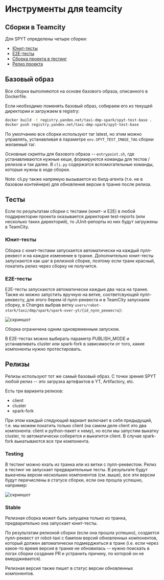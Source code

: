 # Инструменты для teamcity

## Сборки в Teamcity

Для SPYT определены четыре сборки:

- [Юнит-тесты](https://teamcity.taxi.yandex-team.ru/buildConfiguration/YandexTaxiProjects_DMP_SPYT_PullRequests_PullRequests)
- [E2E-тесты](https://teamcity.taxi.yandex-team.ru/buildConfiguration/YandexTaxiProjects_DMP_SPYT_PullRequests_E2ETests)
- [Сборка проекта в тестинг](https://teamcity.taxi.yandex-team.ru/buildConfiguration/YandexTaxiProjects_DMP_SPYT_Releases_Testing)
- [Релиз проекта](https://teamcity.taxi.yandex-team.ru/buildConfiguration/YandexTaxiProjects_DMP_SPYT_Releases_Testing)

## Базовый образ

Все сборки выполняются на основе базового образа, описанного в Dockerfile.

Если необходимо поменять базовый образ, собираем его из текущей директории и загружаем в registry:

```bash
docker build -t registry.yandex.net/taxi-dmp-spark/spyt-test-base .
docker push registry.yandex.net/taxi-dmp-spark/spyt-test-base
```

По умолчанию все сборки используют таг latest, но этим можно управлять, устанавливая в параметре
`env.SPYT_TEST_IMAGE_TAG` сборки желаемый таг.

Основные скрипты для базового образа -- `entrypoint.sh`, где устанавливаются нужные кеши, формируются команды
для тестов / релизов и так далее. В `cli.py` содержатся вспомогательные команды, которые нужны в ходе сборки.

Note: cli.py также напрямую вызывается из билд-агента (т.е. не в базовом контейнере) для обновления версии
в транке после релиза.

## Тесты

Если по результатам сборки с тестами (юнит- и E2E) в любой поддиректории проекта
оказывается директория test-reports (или несколько таких директорий), то JUnit-репорты
из них будут загружены в TeamCity.

### Юнит-тесты

Сборка с юнит-тестами запускается автоматически на каждый пулл-реквест и на каждое изменение в транке.
Дополнительно юнит-тесты запускаются как шаг в релизной сборке, поэтому если транк красный, покатить релиз
через сборку не получится.

### E2E-тесты

E2E-тесты запускаются автоматически каждые два часа на транке. Также их можно запустить вручную на ветке,
соответсвующей пулл-реквесту, для этого берем id пулл-реквеста и в TeamCity запускаем сборку, в Changes выбрав
ветку `users/robot-stark/taxi/dmp/spark/spark-over-yt/{id_пулл_реквеста}`:

![скриншот](https://jing.yandex-team.ru/files/devsagul/Firefox_Screenshot_2022-09-09T08-58-03.373Z.png)

Сборка ограничена одним одновременным запуском.

В E2E-тестах можно выбирать параметр PUBLISH_MODE и устанавливать cluster или spark-fork в зависимости
от того, какие компоненты нужно протестировать.

## Релизы

Релизы используют тот же самый базовый образ. С точки зрения SPYT любой релиз -- это загрузка артефактов
в YT, Artifactory, etc.

Есть три варианта релизов:

- client
- cluster
- spark-fork

При этом каждый следующий вариант включает в себя предыдущий, т.е. мы можем покатить только client
(на самом деле client это два компонента: client и python-пакет к нему), но если мы запустим выкатку cluster,
то автоматически соберется и выкатится client. В случае spark-fork выкатываются все три компонента.

### Testing

В тестинг можно ехать из транка или из ветки с пулл-реквестом. Релиз в тестинг не запускает предварительные тесты.
В результате будут выкачены версии нескольких компонентов (см. выше), все эти версии будут перечислены
в статусе сборки, если она прошла успешно, например:

![скриншот](https://jing.yandex-team.ru/files/devsagul/Firefox_Screenshot_2022-09-09T09-05-17.782Z.png)

### Stable

Релизная сборка может быть запущена только из транка, предварительно она запускает юнит-тесты.

По результатам релизной сборки (если она прошла успешно), создается пулл-реквест от robot-taxi
с бампом версий обновленных компонентов, который должен автоматически подмерджиться в транк
(i.e. если через какое-то время версия в транке не обновилась -- нужно поискать в логах сборки
создание PR и устранить причину, по которой он не вмердживается).

Релизная версия также пишет в статус версии обновленных компонентов.
